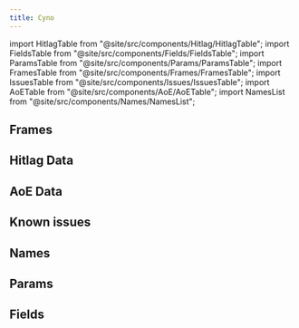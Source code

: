```yaml
---
title: Cyno
---
```


import HitlagTable from "@site/src/components/Hitlag/HitlagTable";
import FieldsTable from "@site/src/components/Fields/FieldsTable";
import ParamsTable from "@site/src/components/Params/ParamsTable";
import FramesTable from "@site/src/components/Frames/FramesTable";
import IssuesTable from "@site/src/components/Issues/IssuesTable";
import AoETable from "@site/src/components/AoE/AoETable";
import NamesList from "@site/src/components/Names/NamesList";

## Frames

<FramesTable character="cyno" />

## Hitlag Data

<HitlagTable character="cyno" />

## AoE Data

<AoETable character="cyno" />

## Known issues

<IssuesTable character="cyno" />

## Names

<NamesList character="cyno" />

## Params

<ParamsTable character="cyno" />

## Fields

<FieldsTable character="cyno" />
